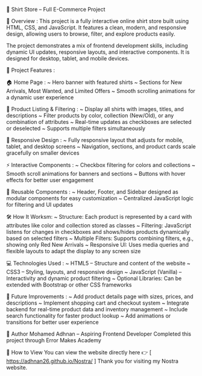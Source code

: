 👕 Shirt Store – Full E-Commerce Project

🌟 Overview :
This project is a fully interactive online shirt store built using HTML, CSS, and JavaScript. It features a clean, modern, and responsive design, allowing users to browse, filter, and explore products easily.

The project demonstrates a mix of frontend development skills, including dynamic UI updates, responsive layouts, and interactive components. It is designed for desktop, tablet, and mobile devices.

🚀 Project Features :

🏠 Home Page :
~ Hero banner with featured shirts
~ Sections for New Arrivals, Most Wanted, and Limited Offers
~ Smooth scrolling animations for a dynamic user experience

👕 Product Listing & Filtering :
~ Display all shirts with images, titles, and descriptions
~ Filter products by color, collection (New/Old), or any combination of attributes
~ Real-time updates as checkboxes are selected or deselected
~ Supports multiple filters simultaneously

📱 Responsive Design :
~ Fully responsive layout that adjusts for mobile, tablet, and desktop screens
~ Navigation, sections, and product cards scale gracefully on smaller devices

⚡ Interactive Components :
~ Checkbox filtering for colors and collections
~ Smooth scroll animations for banners and sections
~ Buttons with hover effects for better user engagement

🔧 Reusable Components :
~ Header, Footer, and Sidebar designed as modular components for easy customization
~ Centralized JavaScript logic for filtering and UI updates

🛠️ How It Worksm:
~ Structure: Each product is represented by a card with attributes like color and collection stored as classes
~ Filtering: JavaScript listens for changes in checkboxes and shows/hides products dynamically based on selected filters
~ Multiple Filters: Supports combining filters, e.g., showing only Red New Arrivals
~ Responsive UI: Uses media queries and flexible layouts to adapt the display to any screen size


💻 Technologies Used :
~ HTML5 – Structure and content of the website
~ CSS3 – Styling, layouts, and responsive design
~ JavaScript (Vanilla) – Interactivity and dynamic product filtering
~ Optional Libraries: Can be extended with Bootstrap or other CSS frameworks


🔮 Future Improvements :
~ Add product details page with sizes, prices, and descriptions
~ Implement shopping cart and checkout system
~ Integrate backend for real-time product data and inventory management
~ Include search functionality for faster product lookup
~ Add animations or transitions for better user experience


🔹 Author
Mohamed Adhnan – Aspiring Frontend Developer Completed this project through Error Makes Academy


📌 How to View You can view the website directly here 👉 [ https://adhnan26.github.io/Nostra/ ]
Thank you for visiting my Nostra website.
